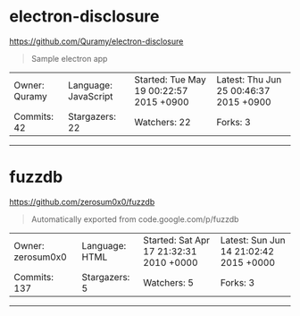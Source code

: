 # electron-disclosure

https://github.com/Quramy/electron-disclosure
<blockquote>
Sample electron app
</blockquote>

<table>
<tr><td>Owner: Quramy</td>
    <td>Language: JavaScript</td>
    <td>Started: Tue May 19 00:22:57 2015 +0900</td>
    <td>Latest: Thu Jun 25 00:46:37 2015 +0900</td></tr>
<tr><td>Commits: 42</td>
    <td>Stargazers: 22</td>
    <td>Watchers: 22</td>
    <td>Forks: 3</td></tr>
</table>

---

# fuzzdb

https://github.com/zerosum0x0/fuzzdb
<blockquote>
Automatically exported from code.google.com/p/fuzzdb
</blockquote>

<table>
<tr><td>Owner: zerosum0x0</td>
    <td>Language: HTML</td>
    <td>Started: Sat Apr 17 21:32:31 2010 +0000</td>
    <td>Latest: Sun Jun 14 21:02:42 2015 +0000</td></tr>
<tr><td>Commits: 137</td>
    <td>Stargazers: 5</td>
    <td>Watchers: 5</td>
    <td>Forks: 3</td></tr>
</table>

---

